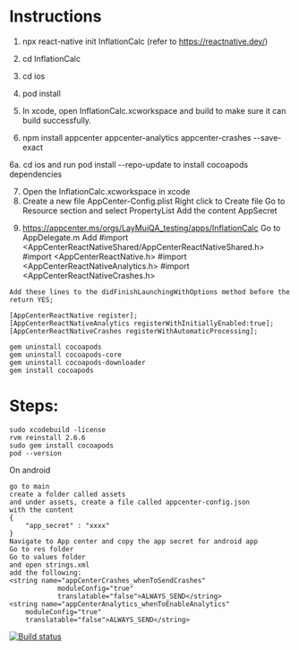 # Instructions
1. npx react-native init InflationCalc (refer to https://reactnative.dev/)
2. cd InflationCalc
3. cd ios
4. pod install
5. In xcode, open InflationCalc.xcworkspace and build to make sure it can build successfully.

6. npm install appcenter appcenter-analytics appcenter-crashes --save-exact

6a. cd ios and run pod install --repo-update to install cocoapods dependencies

7. Open the InflationCalc.xcworkspace in xcode
8. Create a new file AppCenter-Config.plist 
    Right click to Create file Go to Resource section and select PropertyList
    Add the content
    <dict>
    <key>AppSecret</App>
    <string><Copy and paste from AppCenter Copy Secret of the app></Copy></string>
  </dict>

  9. https://appcenter.ms/orgs/LayMuiQA_testing/apps/InflationCalc
  Go to AppDelegate.m
  Add 
    #import <AppCenterReactNativeShared/AppCenterReactNativeShared.h>
    #import <AppCenterReactNative.h>
    #import <AppCenterReactNativeAnalytics.h>
    #import <AppCenterReactNativeCrashes.h>

    Add these lines to the didFinishLaunchingWithOptions method before the 
    return YES;

    [AppCenterReactNative register];
    [AppCenterReactNativeAnalytics registerWithInitiallyEnabled:true];
    [AppCenterReactNativeCrashes registerWithAutomaticProcessing];


```
gem uninstall cocoapods
gem uninstall cocoapods-core
gem uninstall cocoapods-downloader
gem install cocoapods
```


# Steps: 
```
sudo xcodebuild -license
rvm reinstall 2.6.6
sudo gem install cocoapods
pod --version
```

On android
```
go to main
create a folder called assets
and under assets, create a file called appcenter-config.json
with the content
{
    "app_secret" : "xxxx"
}
Navigate to App center and copy the app secret for android app
Go to res folder
Go to values folder
and open strings.xml
add the following:
<string name="appCenterCrashes_whenToSendCrashes"
            moduleConfig="true"
            translatable="false">ALWAYS_SEND</string>
<string name="appCenterAnalytics_whenToEnableAnalytics"
    moduleConfig="true"
    translatable="false">ALWAYS_SEND</string>
```

[![Build status](https://build.appcenter.ms/v0.1/apps/d822311b-92cc-475e-99fe-9d4d0953783d/branches/dev/badge)](https://appcenter.ms)
  
